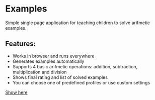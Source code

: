 # Examples

Simple single page application for teaching children to solve arifmetic examples.

## Features:

- Works in browser and runs everywhere
- Generates examples automatically
- Supports 4 basic arifmetic operations: addition, subtraction, multiplication and division
- Shows final rating and list of solved examples
- You can choose one of predefined profiles or use custom settings


[Show here](https://vshmakov.github.io/frontend-examples/)
